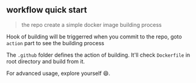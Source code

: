 ## workflow quick start

> the repo create a simple docker image building process

Hook of building will be triggerred when you commit to the repo, goto `action` part to see the building process

The `.github` folder defines the action of building. It'll check `Dockerfile` in root directory and build from it.

For advanced usage, explore yourself 😄.